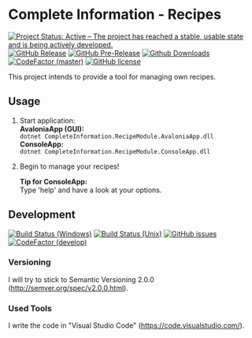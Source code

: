 # Complete Information - Recipes
[![Project Status: Active – The project has reached a stable, usable state and is being actively developed.](http://www.repostatus.org/badges/latest/active.svg)](http://www.repostatus.org/#active)
[![GitHub Release](https://img.shields.io/github/release/CompleteInformation/CI-RecipeModule.svg)]()
[![GitHub Pre-Release](https://img.shields.io/github/release/CompleteInformation/CI-RecipeModule/all.svg)]()
[![Github Downloads](https://img.shields.io/github/downloads/CompleteInformation/CI-RecipeModule/total.svg)]()
[![CodeFactor (master)](https://www.codefactor.io/repository/github/completeinformation/ci-recipemodule/badge/master)](https://www.codefactor.io/repository/github/completeinformation/ci-recipemodule/overview/master)
[![GitHub license](https://img.shields.io/badge/license-MIT-blue.svg)](https://raw.githubusercontent.com/CompleteInformation/CI-RecipeModule/master/LICENSE.txt)

This project intends to provide a tool for managing own recipes.

## Usage
1. Start application:  
**AvaloniaApp (GUI):**  
`dotnet CompleteInformation.RecipeModule.AvaloniaApp.dll`  
**ConsoleApp:**  
`dotnet CompleteInformation.RecipeModule.ConsoleApp.dll`

2. Begin to manage your recipes!  

    **Tip for ConsoleApp:**  
    Type 'help' and have a look at your options.

## Development
[![Build Status (Windows)](https://img.shields.io/appveyor/ci/NicoVIII/ci-recipemodule/develop.svg?logo=appveyor&label=build%20(windows))](https://ci.appveyor.com/project/NicoVIII/ci-recipemodule)
[![Build Status (Unix)](https://img.shields.io/travis/CompleteInformation/CI-RecipeModule/develop.svg?label=build%20(unix))](https://travis-ci.org/CompleteInformation/CI-RecipeModule/branches)
[![GitHub issues](https://img.shields.io/github/issues/CompleteInformation/CI-RecipeModule.svg)](https://github.com/CompleteInformation/CI-RecipeModule/issues)
[![CodeFactor (develop)](https://www.codefactor.io/repository/github/completeinformation/ci-recipemodule/badge/develop)](https://www.codefactor.io/repository/github/completeinformation/ci-recipemodule/overview/develop)

### Versioning
I will try to stick to Semantic Versioning 2.0.0 (http://semver.org/spec/v2.0.0.html).

### Used Tools
I write the code in "Visual Studio Code" (https://code.visualstudio.com/).
